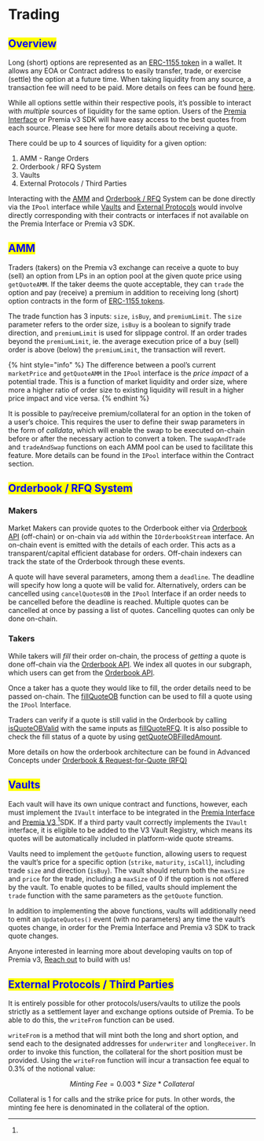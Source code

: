 # Trading

## <mark style="color:blue;">Overview</mark>

Long (short) options are represented as an [ERC-1155 token](https://eips.ethereum.org/EIPS/eip-1155) in a wallet. It allows any EOA or Contract address to easily transfer, trade, or exercise (settle) the option at a future time. When taking liquidity from any source, a transaction fee will need to be paid. More details on fees can be found [here](fees.md#trading-fees).

While all options settle within their respective pools, it’s possible to interact with _multiple_ sources of liquidity for the same option. Users of the [Premia Interface](../../#the-premia-interface) or Premia v3 SDK will have easy access to the best quotes from each source. Please see here for more details about receiving a quote.

There could be up to 4 sources of liquidity for a given option:

1. AMM - Range Orders
2. Orderbook / RFQ System
3. Vaults
4. External Protocols / Third Parties

Interacting with the [AMM](trading.md#amm) and [Orderbook / RFQ](../options-on-premia/order-book-vs.-amm.md) System can be done directly via the `IPool` interface while [Vaults](vault-depot/) and [External Protocols](trading.md#external-protocols-third-parties) would involve directly corresponding with their contracts or interfaces if not available on the Premia Interface or Premia v3 SDK.

## <mark style="color:blue;">AMM</mark>

Traders (takers) on the Premia v3 exchange can receive a quote to buy (sell) an option from LPs in an option pool at the given quote price using `getQuoteAMM`. If the taker deems the quote acceptable, they can `trade` the option and pay (receive) a premium in addition to receiving long (short) option contracts in the form of [ERC-1155 tokens](https://eips.ethereum.org/EIPS/eip-1155).

The trade function has 3 inputs: `size`, `isBuy`, and `premiumLimit`. The `size` parameter refers to the order size, `isBuy` is a boolean to signify trade direction, and `premiumLimit` is used for slippage control. If an order trades beyond the `premiumLimit`, ie. the average execution price of a buy (sell) order is above (below) the `premiumLimit`, the transaction will revert.

{% hint style="info" %}
The difference between a pool’s current `marketPrice` and `getQuoteAMM` in the `IPool` interface is the _price impact_ of a potential trade. This is a function of market liquidity and order size, where more a higher ratio of order size to existing liquidity will result in a higher price impact and vice versa.
{% endhint %}

It is possible to pay/receive premium/collateral for an option in the token of a user’s choice. This requires the user to define their swap parameters in the form of _calldata_, which will enable the swap to be executed on-chain before or after the necessary action to convert a token. The `swapAndTrade` and `tradeAndSwap` functions on each AMM pool can be used to facilitate this feature. More details can be found in the `IPool` interface within the Contract section.

## <mark style="color:blue;">Orderbook / RFQ System</mark>

### Makers

Market Makers can provide quotes to the Orderbook either via [Orderbook API](../../developer-center/apis/orderbook-api/) (off-chain) or on-chain via  `add` within the `IOrderbookStream` interface. An on-chain event is emitted with the details of each order. This acts as a transparent/capital efficient database for orders. Off-chain indexers can track the state of the Orderbook through these events.

A quote will have several parameters, among them a `deadline`. The deadline will specify how long a quote will be valid for.  Alternatively, orders can be cancelled using `cancelQuotesOB` in the `IPool` Interface if an order needs to be cancelled before the deadline is reached.  Multiple quotes can be cancelled at once by passing a list of quotes.  Cancelling quotes can only be done on-chain.&#x20;

### Takers

While takers will _fill_ their order on-chain, the process of _getting_ a quote is done off-chain via the [Orderbook API](../../developer-center/apis/orderbook-api/).   We index all quotes in our subgraph, which users can get from the [Orderbook API](../../developer-center/apis/orderbook-api/). &#x20;

Once a taker has a quote they would like to fill, the order details need to be passed on-chain. The [fillQuoteOB](https://docs-solidity.premia.finance/contracts/pool/IPoolTrade.sol/interface.IPoolTrade.html#fillquoteob) function can be used to fill a quote using the `IPool` Interface.

Traders can verify if a quote is still valid in the Orderbook by calling [isQuoteOBValid](https://docs-solidity.premia.finance/contracts/pool/IPoolTrade.sol/interface.IPoolTrade.html#isquoteobvalid) with the same inputs as [fillQuoteRFQ](https://docs-solidity.premia.finance/contracts/pool/IPoolTrade.sol/interface.IPoolTrade.html#fillquoteob). It is also possible to check the fill status of a quote by using [getQuoteOBFilledAmount](https://docs-solidity.premia.finance/contracts/pool/IPoolTrade.sol/interface.IPoolTrade.html#getquoteobfilledamount).

More details on how the orderbook architecture can be found in Advanced Concepts under [Orderbook & Request-for-Quote (RFQ)](orderbook-and-request-for-quote-rfq.md)

## <mark style="color:blue;">Vaults</mark>

Each vault will have its own unique contract and functions, however, each must implement the `IVault` interface to be integrated in the [Premia Interface](../../#the-premia-interface) and [Premia V3 ](#user-content-fn-1)[^1]SDK. If a third party vault correctly implements the `IVault` interface, it is eligible to be added to the V3 Vault Registry, which means its quotes will be automatically included in platform-wide quote streams.

Vaults need to implement the `getQuote` function, allowing users to request the vault’s price for a specific option (`strike`, `maturity`, `isCall`), including trade `size` and direction (`isBuy`). The vault should return both the `maxSize` and `price` for the trade, including a `maxSize` of 0 if the option is not offered by the vault. To enable quotes to be filled, vaults should implement the `trade` function with the same parameters as the `getQuote` function.

In addition to implementing the above functions, vaults will additionally need to emit an `UpdateQuotes()` event (with no parameters) any time the vault’s quotes change, in order for the Premia Interface and Premia v3 SDK to track quote changes.

Anyone interested in learning more about developing vaults on top of Premia v3, [Reach out](broken-reference) to build with us!

## <mark style="color:blue;">External Protocols / Third Parties</mark>

It is entirely possible for other protocols/users/vaults to utilize the pools strictly as a settlement layer and exchange options outside of Premia. To be able to do this, the `writeFrom` function can be used.

`writeFrom` is a method that will mint both the long and short option, and send each to the designated addresses for `underwriter` and `longReceiver`. In order to invoke this function, the collateral for the short position must be provided. Using the `writeFrom` function will incur a transaction fee equal to 0.3% of the notional value:

$$
Minting\:Fee = 0.003*Size*Collateral
$$

Collateral is 1 for calls and the strike price for puts. In other words, the minting fee here is denominated in the collateral of the option.

[^1]: 
